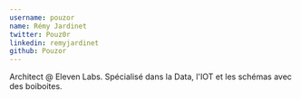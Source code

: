 ```yaml
---
username: pouzor
name: Rémy Jardinet
twitter: Pouz0r
linkedin: remyjardinet
github: Pouzor
---
```

Architect @ Eleven Labs. Spécialisé dans la Data, l'IOT et les schémas avec des boiboites.
